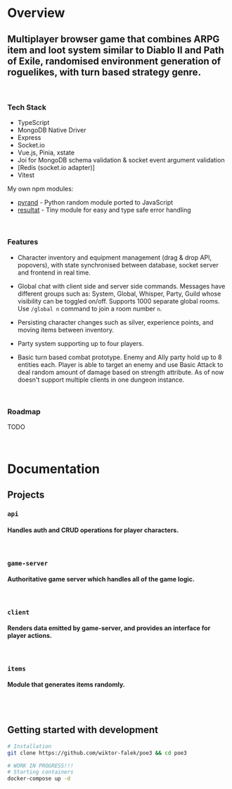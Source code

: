 # Overview

## Multiplayer browser game that combines ARPG item and loot system similar to Diablo II and Path of Exile, randomised environment generation of roguelikes, with turn based strategy genre.


<br>

### Tech Stack
- TypeScript
- MongoDB Native Driver
- Express
- Socket.io
- Vue.js, Pinia, xstate
- Joi for MongoDB schema validation & socket event argument validation
- [Redis (socket.io adapter)]
- Vitest

My own npm modules:

- [pyrand](https://github.com/wiktor-falek/pyrand) - Python random module ported to JavaScript
- [resultat](https://github.com/wiktor-falek/resultat) - Tiny module for easy and type safe error handling

<br>

### Features

- Character inventory and equipment management (drag & drop API, popovers), with state synchronised between database, socket server and frontend in real time.

- Global chat with client side and server side commands. Messages have different groups such as: System, Global, Whisper, Party, Guild whose visibility can be toggled on/off. Supports 1000 separate global rooms. Use `/global n` command to join a room number `n`.

- Persisting character changes such as silver, experience points, and moving items between inventory.

- Party system supporting up to four players.

- Basic turn based combat prototype. Enemy and Ally party hold up to 8 entities each. Player is able to target an enemy and use Basic Attack to deal random amount of damage based on strength attribute. As of now doesn't support multiple clients in one dungeon instance.

<br>

### Roadmap

TODO

<br>

# Documentation

## Projects

### **`api`**

#### Handles auth and CRUD operations for player characters.

<br>

### **`game-server`**

#### Authoritative game server which handles all of the game logic.

<br>

### **`client`**

#### Renders data emitted by game-server, and provides an interface for player actions.

<br>

### **`items`**

#### Module that generates items randomly.

<br>
<br>

## Getting started with development

```bash
# Installation
git clone https://github.com/wiktor-falek/poe3 && cd poe3

# WORK IN PROGRESS!!!
# Starting containers
docker-compose up -d
```
